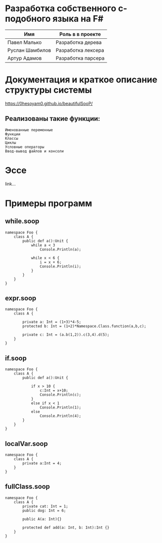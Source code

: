 # Разработка собственного с-подобного языка на F#

| **Имя**                                                              | **Роль в в проекте**              |
|----------------------------------------------------------------------|-----------------------------------|
| Павел Малько | Разработка дерева |
| Руслан Шамбилов | Разработка лексера |
| Артур Адамов | Разработка парсера |

# Документация и краткое описание структуры системы

https://0hesoyam0.github.io/beautifulSooP/

## Реализованы такие функции:
```
Именованные переменные
Функции
Классы
Циклы
Условные операторы
Ввод-вывод файлов и консоли
```

# Эссе

link...

# Примеры программ

## while.soop

```
namespace Foo {
	class A {
		public def a():Unit {
			while a < 3
				Console.Println(a);

			while x < 6 {
				i = x + 6;
				Console.Println(i);
			}
		}
	}
}
```

## expr.soop

```
namespace Foo {
	class A {

		private a: Int = (1+3)*4-5;
		protected b: Int = (1+2)*Namespace.Class.function(a,b,c);

		private c: Int = (a.b(1,2)).c(3,4).d(5);
	}
}
```

## if.soop

```
namespace Foo {
	class A {
		public def a():Unit {

			if x > 10 {
				c:Int = x+10;
				Console.Println(c);
			}
			else if x < 1
				Console.Println(1);
			else
				Console.Println(4);
		}
	}
}
```

## localVar.soop

```
namespace Foo {
	class A {
		private a:Int = 4;
	}
}
```

## fullClass.soop

```
namespace Foo {
	class A {
		private cat: Int = 1;
		public dog: Int = 6;

		public A(a: Int){}

		protected def add(a: Int, b: Int):Int {}
	}
}
```
